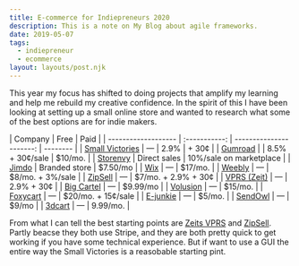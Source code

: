 ```yaml
---
title: E-commerce for Indiepreneurs 2020
description: This is a note on My Blog about agile frameworks.
date: 2019-05-07
tags:
  - indiepreneur
  - ecommerce
layout: layouts/post.njk
---
```


This year my focus has shifted to doing projects that amplify my learning and help me rebuild my creative confidence. In the spirit of this I have been looking at setting up a small online store and wanted to research what some of the best options are for indie makers.

| Company             |     Free      |                    Paid |
| ------------------- | :-----------: | ----------------------: | -------- |
| [Small Victories]() |       —       |                    2.9% | + 30¢    |
| [Gumroad]()         |               |         8.5% + 30¢/sale | \$10/mo. |
| [Storenvy]()        | Direct sales  | 10%/sale on marketplace |
| [Jimdo]()           | Branded store |               \$7.50/mo |
| [Wix]()             |       —       |                \$17/mo. |
| [Weebly]()          |       —       |       \$8/mo. + 3%/sale |
| [ZipSell]()         |       —       |    \$7/mo. + 2.9% + 30¢ |
| [VPRS (Zeit)]()     |       —       |              2.9% + 30¢ |
| [Big Cartel]()      |       —       |               \$9.99/mo |
| [Volusion]()        |       —       |                \$15/mo. |
| [Foxycart]()        |       —       |     \$20/mo. + 15¢/sale |
| [E-junkie]()        |       —       |                 \$5/mo. |
| [SendOwl]()         |       —       |                  \$9/mo |
| [3dcart]()          |       —       |                9.99/mo. |

From what I can tell the best starting points are [Zeits VPRS]() and [ZipSell](). Partly beacse they both use Stripe, and they are both pretty quick to get working if you have some technical experience. But if want to use a GUI the entire way the Small Victories is a reasobable starting pint.
